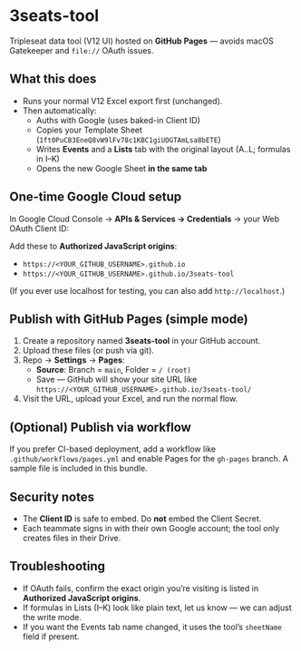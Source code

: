 
# 3seats-tool

Tripleseat data tool (V12 UI) hosted on **GitHub Pages** — avoids macOS Gatekeeper and `file://` OAuth issues.

## What this does
- Runs your normal V12 Excel export first (unchanged).
- Then automatically:
  - Auths with Google (uses baked-in Client ID)
  - Copies your Template Sheet (`1ft0PuCB3EneQ8vW9lFv78c1KBC1giUOGTAmLsa8bETE`)
  - Writes **Events** and a **Lists** tab with the original layout (A..L; formulas in I–K)
  - Opens the new Google Sheet **in the same tab**

## One-time Google Cloud setup
In Google Cloud Console → **APIs & Services → Credentials** → your Web OAuth Client ID:

Add these to **Authorized JavaScript origins**:
- `https://<YOUR_GITHUB_USERNAME>.github.io`
- `https://<YOUR_GITHUB_USERNAME>.github.io/3seats-tool`

(If you ever use localhost for testing, you can also add `http://localhost`.)

## Publish with GitHub Pages (simple mode)
1. Create a repository named **3seats-tool** in your GitHub account.
2. Upload these files (or push via git).
3. Repo → **Settings** → **Pages**:
   - **Source**: Branch = `main`, Folder = `/ (root)`
   - Save — GitHub will show your site URL like `https://<YOUR_GITHUB_USERNAME>.github.io/3seats-tool/`
4. Visit the URL, upload your Excel, and run the normal flow.

## (Optional) Publish via workflow
If you prefer CI-based deployment, add a workflow like `.github/workflows/pages.yml` and enable Pages for the `gh-pages` branch. A sample file is included in this bundle.

## Security notes
- The **Client ID** is safe to embed. Do **not** embed the Client Secret.
- Each teammate signs in with their own Google account; the tool only creates files in their Drive.

## Troubleshooting
- If OAuth fails, confirm the exact origin you’re visiting is listed in **Authorized JavaScript origins**.
- If formulas in Lists (I–K) look like plain text, let us know — we can adjust the write mode.
- If you want the Events tab name changed, it uses the tool’s `sheetName` field if present.
